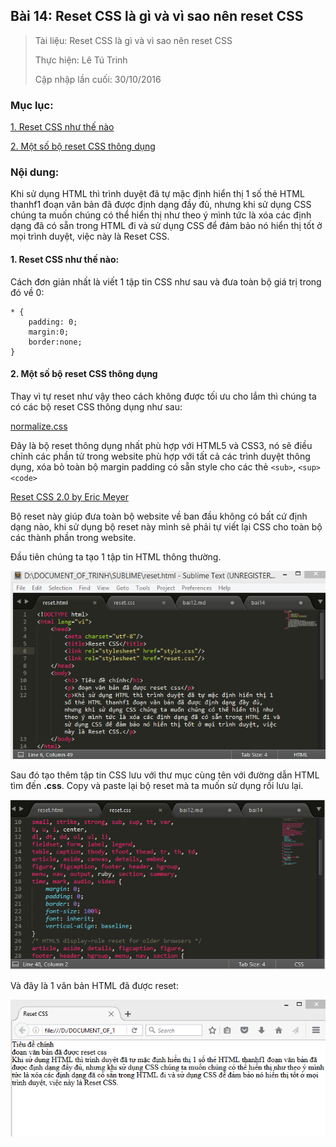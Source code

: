## Bài 14: Reset CSS là gì và vì sao nên reset CSS

> Tài liệu: Reset CSS là gì và vì sao nên reset CSS
> 
> Thực hiện: Lê Tú Trinh
> 
> Cập nhập lần cuối: 30/10/2016

### Mục lục:

[1. Reset CSS như thế nào](#1)

[2. Một số bộ reset CSS thông dụng](#2)

### Nội dung:

Khi sử dụng HTML thì trình duyệt đã tự mặc định hiển thị 1 số thẻ HTML thanhf1 đoạn văn bản đã được định dạng đầy đủ, nhưng khi sử dụng CSS chúng ta muốn chúng có thể hiển thị như theo ý mình tức là xóa các định dạng đã có sẵn trong HTML đi và sử dụng CSS để đảm bảo nó hiển thị tốt ở mọi trình duyệt, việc này là Reset CSS.

<a name="1"></a>
#### 1. Reset CSS như thế nào:

Cách đơn giản nhất là viết 1 tập tin CSS như sau và đưa toàn bộ giá trị trong đó về 0:

```
* {
	padding: 0;
	margin:0;
	border:none;
}
```

<a name="2"></a>
#### 2. Một số bộ reset CSS thông dụng

Thay vì tự reset như vậy theo cách không được tối ưu cho lắm thì chúng ta có các bộ reset CSS thông dụng như sau:

[normalize.css](https://github.com/necolas/normalize.css/blob/master/normalize.css)

Đây là bộ reset thông dụng nhất phù hợp với HTML5 và CSS3, nó sẽ điều chỉnh các phần tử trong website phù hợp với tất cả các trình duyệt thông dụng, xóa bỏ toàn bộ margin padding có sẵn style cho các thẻ `<sub>`, `<sup>` `<code>` 

[Reset CSS 2.0 by Eric Meyer](http://meyerweb.com/eric/tools/css/reset/)

Bộ reset này giúp đưa toàn bộ website về ban đầu không có bất cứ định dạng nào, khi sử dụng bộ reset này mình sẽ phải tự viết lại CSS cho toàn bộ các thành phần trong website.

Đầu tiên chúng ta tạo 1 tập tin HTML thông thường.

![10](https://github.com/TrinhTu/web_developer/blob/master/Task05_CSS_Course_01/Bai_14/image/10.png)

Sau đó tạo thêm tập tin CSS lưu với thư mục cùng tên với đường dẫn HTML tìm đến **.css**. Copy và paste lại bộ reset mà ta muốn sử dụng rồi lưu lại.

![11](https://github.com/TrinhTu/web_developer/blob/master/Task05_CSS_Course_01/Bai_14/image/11.png)

Và đây là 1 văn bản HTML đã được reset:

![12](https://github.com/TrinhTu/web_developer/blob/master/Task05_CSS_Course_01/Bai_14/image/12.png)

